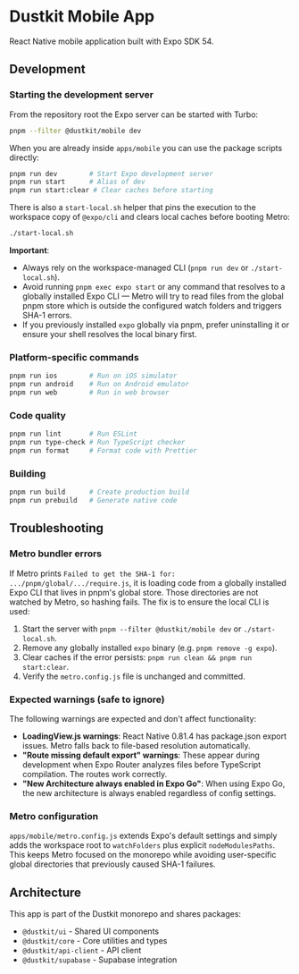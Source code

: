 # Dustkit Mobile App

React Native mobile application built with Expo SDK 54.

## Development

### Starting the development server

From the repository root the Expo server can be started with Turbo:

```bash
pnpm --filter @dustkit/mobile dev
```

When you are already inside `apps/mobile` you can use the package scripts directly:

```bash
pnpm run dev        # Start Expo development server
pnpm run start      # Alias of dev
pnpm run start:clear # Clear caches before starting
```

There is also a `start-local.sh` helper that pins the execution to the workspace copy of `@expo/cli` and clears local caches before booting Metro:

```bash
./start-local.sh
```

**Important**:

- Always rely on the workspace-managed CLI (`pnpm run dev` or `./start-local.sh`).
- Avoid running `pnpm exec expo start` or any command that resolves to a globally installed Expo CLI — Metro will try to read files from the global pnpm store which is outside the configured watch folders and triggers SHA-1 errors.
- If you previously installed `expo` globally via pnpm, prefer uninstalling it or ensure your shell resolves the local binary first.

### Platform-specific commands

```bash
pnpm run ios        # Run on iOS simulator
pnpm run android    # Run on Android emulator
pnpm run web        # Run in web browser
```

### Code quality

```bash
pnpm run lint       # Run ESLint
pnpm run type-check # Run TypeScript checker
pnpm run format     # Format code with Prettier
```

### Building

```bash
pnpm run build      # Create production build
pnpm run prebuild   # Generate native code
```

## Troubleshooting

### Metro bundler errors

If Metro prints `Failed to get the SHA-1 for: .../pnpm/global/.../require.js`, it is loading code from a globally installed Expo CLI that lives in pnpm's global store. Those directories are not watched by Metro, so hashing fails. The fix is to ensure the local CLI is used:

1. Start the server with `pnpm --filter @dustkit/mobile dev` or `./start-local.sh`.
2. Remove any globally installed `expo` binary (e.g. `pnpm remove -g expo`).
3. Clear caches if the error persists: `pnpm run clean && pnpm run start:clear`.
4. Verify the `metro.config.js` file is unchanged and committed.

### Expected warnings (safe to ignore)

The following warnings are expected and don't affect functionality:

- **LoadingView.js warnings**: React Native 0.81.4 has package.json export issues. Metro falls back to file-based resolution automatically.
- **"Route missing default export" warnings**: These appear during development when Expo Router analyzes files before TypeScript compilation. The routes work correctly.
- **"New Architecture always enabled in Expo Go"**: When using Expo Go, the new architecture is always enabled regardless of config settings.

### Metro configuration

`apps/mobile/metro.config.js` extends Expo's default settings and simply adds the workspace root to `watchFolders` plus explicit `nodeModulesPaths`. This keeps Metro focused on the monorepo while avoiding user-specific global directories that previously caused SHA-1 failures.

## Architecture

This app is part of the Dustkit monorepo and shares packages:
- `@dustkit/ui` - Shared UI components
- `@dustkit/core` - Core utilities and types
- `@dustkit/api-client` - API client
- `@dustkit/supabase` - Supabase integration
